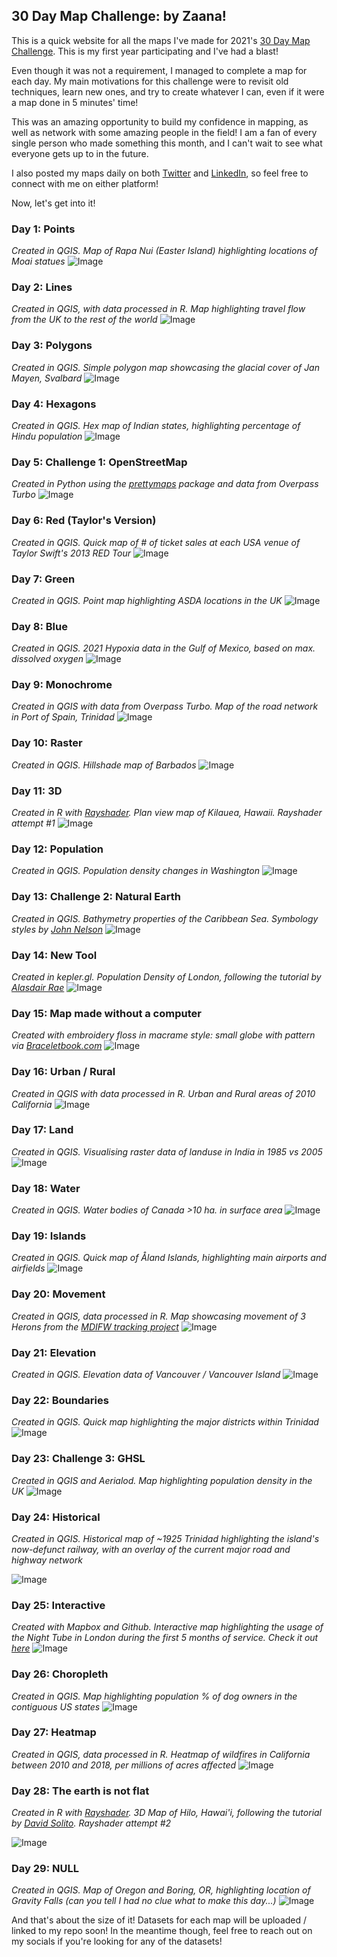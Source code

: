 ## 30 Day Map Challenge: by Zaana!

This is a quick website for all the maps I've made for 2021's [30 Day Map Challenge](https://github.com/tjukanovt/30DayMapChallenge). This is my first year participating and I've had a blast!

Even though it was not a requirement, I managed to complete a map for each day. My main motivations for this challenge were to revisit old techniques, learn new ones, and try to create whatever I can, even if it were a map done in 5 minutes' time!

This was an amazing opportunity to build my confidence in mapping, as well as network with some amazing people in the field! I am a fan of every single person who made something this month, and I can't wait to see what everyone gets up to in the future.

I also posted my maps daily on both [Twitter](http://twitter.com/zaaaana_) and [LinkedIn](http://linkedin.com/in/zaaaana), so feel free to connect with me on either platform!

Now, let's get into it!


### Day 1: Points
_Created in QGIS. Map of Rapa Nui (Easter Island) highlighting locations of Moai statues_
![Image](Maps/day1_points.jpg)

### Day 2: Lines
_Created in QGIS, with data processed in R. Map highlighting travel flow from the UK to the rest of the world_
![Image](Maps/day2_lines.jpg)

### Day 3: Polygons
_Created in QGIS. Simple polygon map showcasing the glacial cover of Jan Mayen, Svalbard_
![Image](Maps/day3_polygons.jpg)

### Day 4: Hexagons
_Created in QGIS. Hex map of Indian states, highlighting percentage of Hindu population_
![Image](Maps/Day4_hex.jpg)

### Day 5: Challenge 1: OpenStreetMap
_Created in Python using the [prettymaps](https://github.com/marceloprates/prettymaps) package and data from Overpass Turbo_
![Image](Maps/day5_osm.jpg)

### Day 6: Red (Taylor's Version)
_Created in QGIS. Quick map of # of ticket sales at each USA venue of Taylor Swift's 2013 RED Tour_
![Image](Maps/Day6_red.jpg)

### Day 7: Green
_Created in QGIS. Point map highlighting ASDA locations in the UK_
![Image](Maps/Day7_green.jpg)

### Day 8: Blue
_Created in QGIS. 2021 Hypoxia data in the Gulf of Mexico, based on max. dissolved oxygen_
![Image](Maps/Day8_blue.jpg)

### Day 9: Monochrome
_Created in QGIS with data from Overpass Turbo. Map of the road network in Port of Spain, Trinidad_
![Image](Maps/Day9_mono.jpg)

### Day 10: Raster
_Created in QGIS. Hillshade map of Barbados_
![Image](Maps/day10_raster.jpg)

### Day 11: 3D
_Created in R with [Rayshader](https://www.rayshader.com/). Plan view map of Kilauea, Hawaii. Rayshader attempt #1_
![Image](Maps/Day11_3d.jpg)

### Day 12: Population
_Created in QGIS. Population density changes in Washington_
![Image](Maps/Day12_pop.jpg)

### Day 13: Challenge 2: Natural Earth
_Created in QGIS. Bathymetry properties of the Caribbean Sea. Symbology styles by [John Nelson](https://www.esri.com/arcgis-blog/products/mapping/mapping/absurd-paper-maps-in-pro/)_
![Image](Maps/Day13_nat.jpg)

### Day 14: New Tool
_Created in kepler.gl. Population Density of London, following the tutorial by [Alasdair Rae](http://www.statsmapsnpix.com/2018/09/a-kepler-tutorial-plus-data.html)_
![Image](Maps/Day14_new.jpg)

### Day 15: Map made without a computer
_Created with embroidery floss in macrame style: small globe with pattern via [Braceletbook.com](https://www.braceletbook.com/patterns/alpha/104488/)_
![Image](Maps/Day15_nocomp.jpg)

### Day 16: Urban / Rural
_Created in QGIS with data processed in R. Urban and Rural areas of 2010 California_
![Image](Maps/Day16_urbrur.jpg)

### Day 17: Land
_Created in QGIS. Visualising raster data of landuse in India in 1985 vs 2005_
![Image](Maps/Day17_Land.jpg)

### Day 18: Water
_Created in QGIS. Water bodies of Canada >10 ha. in surface area_
![Image](Maps/Day18_water.jpg)

### Day 19: Islands
_Created in QGIS. Quick map of Åland Islands, highlighting main airports and airfields_
![Image](Maps/Day19_Islands.jpg)

### Day 20: Movement
_Created in QGIS, data processed in R. Map showcasing movement of 3 Herons from the [MDIFW tracking project](https://wildlife.org/heron-tracking-project-gps-data-for-all-to-use-and-learn-from/)_
![Image](Maps/Day20_Movement.jpg)

### Day 21: Elevation
_Created in QGIS. Elevation data of Vancouver / Vancouver Island_
![Image](Maps/Day21_Elevations.jpg)

### Day 22: Boundaries
_Created in QGIS. Quick map highlighting the major districts within Trinidad_
![Image](Maps/Day22_Boundaries.jpg)

### Day 23: Challenge 3: GHSL
_Created in QGIS and Aerialod. Map highlighting population density in the UK_
![Image](Maps/Day23_GHSL.jpg)

### Day 24: Historical
_Created in QGIS. Historical map of ~1925 Trinidad highlighting the island's now-defunct railway, with an overlay of the current major road and highway network_

![Image](Maps/Day24_Historical.jpg)

### Day 25: Interactive
_Created with Mapbox and Github. Interactive map highlighting the usage of the Night Tube in London during the first 5 months of service. Check it out [here](https://zaaaana.github.io/CASA0003/)_
![Image](Maps/Day25_interactive.gif)

### Day 26: Choropleth
_Created in QGIS. Map highlighting population % of dog owners in the contiguous US states_
![Image](Maps/Day26_Choropleth.jpg)

### Day 27: Heatmap
_Created in QGIS, data processed in R. Heatmap of wildfires in California between 2010 and 2018, per millions of acres affected_
![Image](Maps/Day27_Heatmap.jpg)

### Day 28: The earth is not flat
_Created in R with [Rayshader](http://rayshader.com). 3D Map of Hilo, Hawai'i, following the tutorial by [David Solito](https://www.davidsolito.com/post/a-rayshader-base-tutortial-bonus-hawaii/?_x_tr_sl=auto&_x_tr_tl=en&_x_tr_hl=en-GB&_x_tr_pto=nui). Rayshader attempt #2_

![Image](Maps/Day28_Notflat.jpg)

### Day 29: NULL
_Created in QGIS. Map of Oregon and Boring, OR, highlighting location of Gravity Falls (can you tell I had no clue what to make this day...)_
![Image](Maps/Day29_Null.jpg)

And that's about the size of it! Datasets for each map will be uploaded / linked to my repo soon! In the meantime though, feel free to reach out on my socials if you're looking for any of the datasets!
